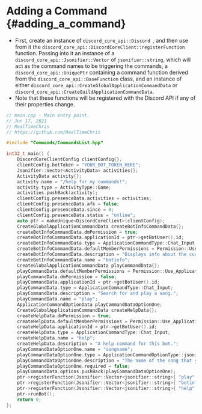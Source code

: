 Adding a Command {#adding_a_command}
============
- First, create an instance of `discord_core_api::Discord
`, and then use from it the `discord_core_api::DiscordCoreClient::registerFunction` function. Passing into it an instance of a `discord_core_api::Jsonifier::Vector` of `jsonifier::string`, which will act as the command names to be triggering the commands, a `discord_core_api::UniquePtr` containing a command function derived from the `discord_core_api::BaseFunction` class, and an instance of either `discord_core_api::CreateGlobalApplicationCommandData` or `discord_core_api::CreateGuildApplicationCommandData`.
- Note that these functions will be registered with the Discord API if any of their properties change.

```cpp
// main.cpp - Main entry point.
// Jun 17, 2021
// RealTimeChris
// https://github.com/RealTimeChris

#include "Commands/CommandsList.hpp"

int32_t main() {
	DiscordCoreClientConfig clientConfig{};
	clientConfig.botToken = "YOUR_BOT_TOKEN_HERE";
	Jsonifier::Vector<ActivityData> activities{};
	ActivityData activity{};
	activity.name = "/help for my commands!";
	activity.type = ActivityType::Game;
	activities.pushBack(activity);
	clientConfig.presenceData.activities = activities;
	clientConfig.presenceData.afk = false;
	clientConfig.presenceData.since = 0;
	clientConfig.presenceData.status = "online";
	auto ptr = makeUnique<DiscordCoreClient>(clientConfig);
	CreateGlobalApplicationCommandData createBotInfoCommandData{};
	createBotInfoCommandData.dmPermission = true;
	createBotInfoCommandData.applicationId = ptr->getBotUser().id;
	createBotInfoCommandData.type = ApplicationCommandType::Chat_Input;
	createBotInfoCommandData.defaultMemberPermissions = Permission::Use_Application_Commands;
	createBotInfoCommandData.description = "Displays info about the current bot.";
	createBotInfoCommandData.name = "botinfo";
	CreateGlobalApplicationCommandData playCommandData{};
	playCommandData.defaultMemberPermissions = Permission::Use_Application_Commands;
	playCommandData.dmPermission = false;
	playCommandData.applicationId = ptr->getBotUser().id;
	playCommandData.type = ApplicationCommandType::Chat_Input;
	playCommandData.description = "Search for and play a song.";
	playCommandData.name = "play";
	ApplicationCommandOptionData playCommandDataOptionOne;
	CreateGlobalApplicationCommandData createHelpData{};
	createHelpData.dmPermission = true;
	createHelpData.defaultMemberPermissions = Permission::Use_Application_Commands;
	createHelpData.applicationId = ptr->getBotUser().id;
	createHelpData.type = ApplicationCommandType::Chat_Input;
	createHelpData.name = "help";
	createHelpData.description = "A help command for this bot.";
	playCommandDataOptionOne.name = "songname";
	playCommandDataOptionOne.type = ApplicationCommandOptionType::jsonifier::string;
	playCommandDataOptionOne.description = "The name of the song that you would like to search.";
	playCommandDataOptionOne.required = false;
	playCommandData.options.pushBack(playCommandDataOptionOne);
	ptr->registerFunction(Jsonifier::Vector<jsonifier::string>{ "play" }, makeUnique<Play>(), playCommandData);
	ptr->registerFunction(Jsonifier::Vector<jsonifier::string>{ "botinfo" }, makeUnique<bot_info>(), createBotInfoCommandData);
	ptr->registerFunction(Jsonifier::Vector<jsonifier::string>{ "help" }, makeUnique<Help>(), createHelpData);
	ptr->runBot();
	return 0;
};

```
